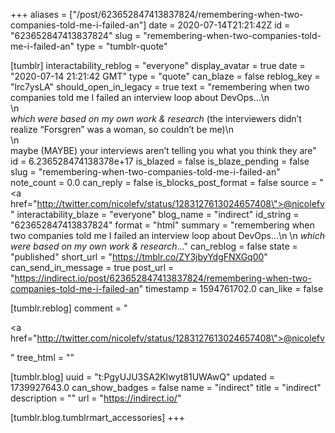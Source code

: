 +++
aliases = ["/post/623652847413837824/remembering-when-two-companies-told-me-i-failed-an"]
date = 2020-07-14T21:21:42Z
id = "623652847413837824"
slug = "remembering-when-two-companies-told-me-i-failed-an"
type = "tumblr-quote"

[tumblr]
interactability_reblog = "everyone"
display_avatar = true
date = "2020-07-14 21:21:42 GMT"
type = "quote"
can_blaze = false
reblog_key = "lrc7ysLA"
should_open_in_legacy = true
text = "remembering when two companies told me I failed an interview loop about DevOps&hellip;\n<br/>\n<br/>*which were based on my own work &amp; research* (the interviewers didn&rsquo;t realize &ldquo;Forsgren&rdquo; was a woman, so couldn&rsquo;t be me)\n<br/>\n<br/>maybe (MAYBE) your interviews aren&rsquo;t telling you what you think they are"
id = 6.236528474138378e+17
is_blazed = false
is_blaze_pending = false
slug = "remembering-when-two-companies-told-me-i-failed-an"
note_count = 0.0
can_reply = false
is_blocks_post_format = false
source = "<a href=\"http://twitter.com/nicolefv/status/1283127613024657408\">@nicolefv</a>"
interactability_blaze = "everyone"
blog_name = "indirect"
id_string = "623652847413837824"
format = "html"
summary = "remembering when two companies told me I failed an interview loop about DevOps…\n \n *which were based on my own work & research*..."
can_reblog = false
state = "published"
short_url = "https://tmblr.co/ZY3jbyYdgFNXGq00"
can_send_in_message = true
post_url = "https://indirect.io/post/623652847413837824/remembering-when-two-companies-told-me-i-failed-an"
timestamp = 1594761702.0
can_like = false

[tumblr.reblog]
comment = "<p><a href=\"http://twitter.com/nicolefv/status/1283127613024657408\">@nicolefv</a></p>"
tree_html = ""

[tumblr.blog]
uuid = "t:PgyUJU3SA2Klwyt81UWAwQ"
updated = 1739927643.0
can_show_badges = false
name = "indirect"
title = "indirect"
description = ""
url = "https://indirect.io/"

[tumblr.blog.tumblrmart_accessories]
+++
